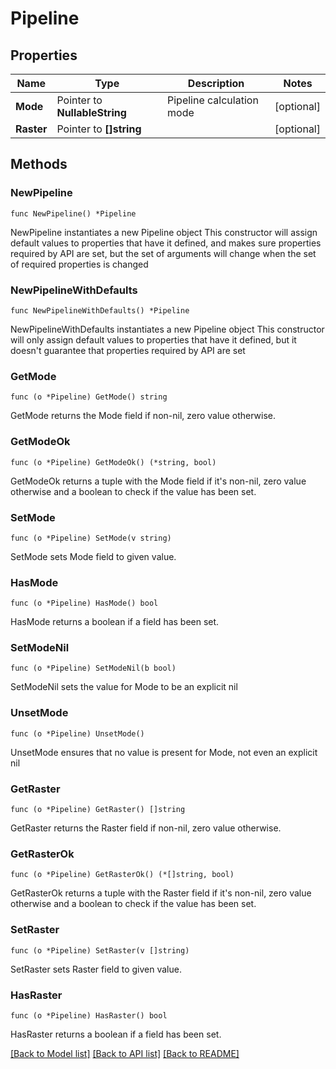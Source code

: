# Pipeline

## Properties

Name | Type | Description | Notes
------------ | ------------- | ------------- | -------------
**Mode** | Pointer to **NullableString** | Pipeline calculation mode | [optional] 
**Raster** | Pointer to **[]string** |  | [optional] 

## Methods

### NewPipeline

`func NewPipeline() *Pipeline`

NewPipeline instantiates a new Pipeline object
This constructor will assign default values to properties that have it defined,
and makes sure properties required by API are set, but the set of arguments
will change when the set of required properties is changed

### NewPipelineWithDefaults

`func NewPipelineWithDefaults() *Pipeline`

NewPipelineWithDefaults instantiates a new Pipeline object
This constructor will only assign default values to properties that have it defined,
but it doesn't guarantee that properties required by API are set

### GetMode

`func (o *Pipeline) GetMode() string`

GetMode returns the Mode field if non-nil, zero value otherwise.

### GetModeOk

`func (o *Pipeline) GetModeOk() (*string, bool)`

GetModeOk returns a tuple with the Mode field if it's non-nil, zero value otherwise
and a boolean to check if the value has been set.

### SetMode

`func (o *Pipeline) SetMode(v string)`

SetMode sets Mode field to given value.

### HasMode

`func (o *Pipeline) HasMode() bool`

HasMode returns a boolean if a field has been set.

### SetModeNil

`func (o *Pipeline) SetModeNil(b bool)`

 SetModeNil sets the value for Mode to be an explicit nil

### UnsetMode
`func (o *Pipeline) UnsetMode()`

UnsetMode ensures that no value is present for Mode, not even an explicit nil
### GetRaster

`func (o *Pipeline) GetRaster() []string`

GetRaster returns the Raster field if non-nil, zero value otherwise.

### GetRasterOk

`func (o *Pipeline) GetRasterOk() (*[]string, bool)`

GetRasterOk returns a tuple with the Raster field if it's non-nil, zero value otherwise
and a boolean to check if the value has been set.

### SetRaster

`func (o *Pipeline) SetRaster(v []string)`

SetRaster sets Raster field to given value.

### HasRaster

`func (o *Pipeline) HasRaster() bool`

HasRaster returns a boolean if a field has been set.


[[Back to Model list]](../README.md#documentation-for-models) [[Back to API list]](../README.md#documentation-for-api-endpoints) [[Back to README]](../README.md)


